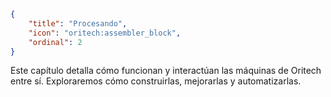 ```json
{
	"title": "Procesando",
	"icon": "oritech:assembler_block",
	"ordinal": 2
}
```

Este capítulo detalla cómo funcionan y interactúan las máquinas de Oritech entre sí. Exploraremos cómo construirlas, mejorarlas y automatizarlas.

